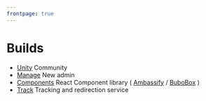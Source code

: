 ```yaml
---
frontpage: true
---
```


# Builds

- [Unity](/unity/) Community
- [Manage](/manage/) New admin
- [Components](/components/) React Component library ( [Ambassify](/components/) / [BuboBox](/components/bbbx.htm) )
- [Track](/track/) Tracking and redirection service

